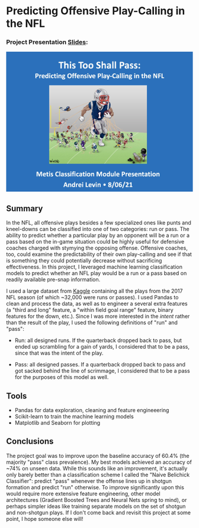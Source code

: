 # Predicting Offensive Play-Calling in the NFL

### Project Presentation [Slides](https://github.com/andreilevin/Classification_project/blob/main/AndreiPresentation.pdf): 

[![AndreiPresentation.pdf:](https://raw.githubusercontent.com/andreilevin/Classification_project/main/cover_screenshot.jpg)](https://github.com/andreilevin/Classification_project/blob/main/AndreiPresentation.pdf)

## Summary

In the NFL, all offensive plays besides a few specialized ones like punts and kneel-downs can be classified into one of two categories: run or pass.  The ability to predict whether a particular play by an opponent will be a run or a pass based on the in-game situation could be highly useful for defensive coaches charged with stymying the opposing offense.  Offensive coaches, too, could examine the predictability of their own play-calling and see if that is something they could potentially decrease without sacrificing effectiveness.  In this project, I leveraged machine learning classification models to predict whether an NFL play would be a run or a pass based on readily available pre-snap information.

I used a large dataset from [Kaggle](https://www.kaggle.com/maxhorowitz/nflplaybyplay2009to2016?select=NFL+Play+by+Play+2009-2018+%28v5%29.csv) containing all the plays from the 2017 NFL season (of which ~32,000 were runs or passes).  I used Pandas to clean and process the data, as well as to engineer a several extra features (a "third and long" feature, a "within field goal range" feature, binary features for the down, etc.).  Since I was more interested in the *intent* rather than the result of the play, I used the following definitions of "run" and "pass":

- Run: all designed runs.   If the quarterback dropped back to pass, but ended up scrambling for a gain of yards, I considered that to be a pass, since that was the intent of the play.

- Pass: all designed passes.  If a quarterback dropped back to pass and got sacked behind the line of scrimmage, I considered that to be a pass for the purposes of this model as well.

## Tools 

* Pandas for data exploration, cleaning and feature engineeering
* Scikit-learn to train the machine learning models
* Matplotlib and Seaborn for plotting 

## Conclusions

The project goal was to improve upon the baseline accuracy of 60.4% (the majority "pass" class prevalence).  My best models achieved an accuracy of ~74% on unseen data.  While this sounds like an improvement, it's actually only barely better than a classification scheme I called the "Naive Belichick Classifier":  predict "pass" whenever the offense lines up in shotgun formation and predict "run" otherwise.  To improve significantly upon this would require more extensive feature engineering, other model architectures (Gradient Boosted Trees and Neural Nets spring to mind), or perhaps simpler ideas like training separate models on the set of shotgun and non-shotgun plays.  If I don't come back and revisit this project at some point, I hope someone else will!

